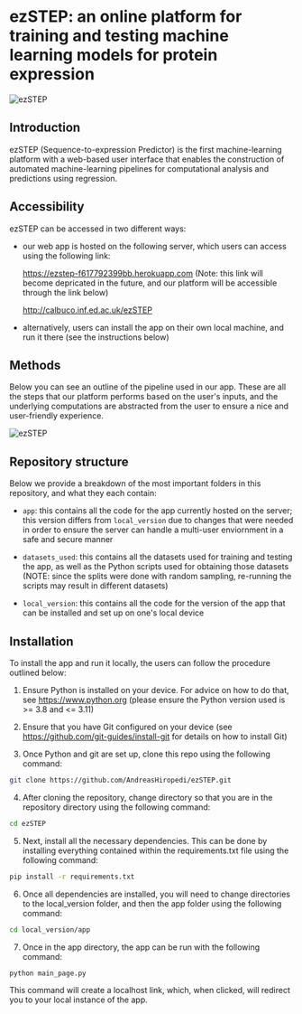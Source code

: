 # ezSTEP: an online platform for training and testing machine learning models for protein expression

![ezSTEP](https://github.com/AndreasHiropedi/ezSTEP/blob/main/logo.png)

## Introduction

ezSTEP (Sequence-to-expression Predictor) is the first machine-learning platform with a web-based user interface that enables the construction of automated machine-learning pipelines for computational analysis and predictions using regression.

## Accessibility

ezSTEP can be accessed in two different ways:

- our web app is hosted on the following server, which users can access using the following link:

  https://ezstep-f617792399bb.herokuapp.com (Note: this link will become depricated in the future, and our platform will be accessible through the link below)

  http://calbuco.inf.ed.ac.uk/ezSTEP 

- alternatively, users can install the app on their own local machine, and run it there (see the instructions below)

## Methods

Below you can see an outline of the pipeline used in our app. These are all the steps that our platform performs based on the user's inputs, and the underlying computations are abstracted from the user to ensure a nice and user-friendly experience.

![ezSTEP](https://github.com/AndreasHiropedi/ezSTEP/blob/main/pipeline.png)

## Repository structure

Below we provide a breakdown of the most important folders in this repository, and what they each contain:

  - ```app```: this contains all the code for the app currently hosted on the server; this version differs from ```local_version``` due to changes that were needed in order to ensure the server can handle a multi-user enviornment in a safe and secure manner

  - ```datasets_used```: this contains all the datasets used for training and testing the app, as well as the Python scripts used for obtaining those datasets (NOTE: since the splits were done with random sampling, re-running the scripts may result in different datasets)

  - ```local_version```: this contains all the code for the version of the app that can be installed and set up on one's local device

## Installation

To install the app and run it locally, the users can follow the procedure outlined below:

1) Ensure Python is installed on your device. For advice on how to do that, see https://www.python.org (please ensure the Python version used is >= 3.8 and <= 3.11)

2) Ensure that you have Git configured on your device (see https://github.com/git-guides/install-git for details on how to install Git)

3) Once Python and git are set up, clone this repo using the following command:

```sh
git clone https://github.com/AndreasHiropedi/ezSTEP.git
```

4) After cloning the repository, change directory so that you are in the repository directory using the following command:

```sh
cd ezSTEP
```

5) Next, install all the necessary dependencies. This can be done by installing everything contained within the requirements.txt file using the following command:

```sh
pip install -r requirements.txt
```

6) Once all dependencies are installed, you will need to change directories to the local_version folder, and then the app folder using the following command:

```sh
cd local_version/app
```

7) Once in the app directory, the app can be run with the following command:

```sh
python main_page.py
```

This command will create a localhost link, which, when clicked, will redirect you to your local instance of the app.

